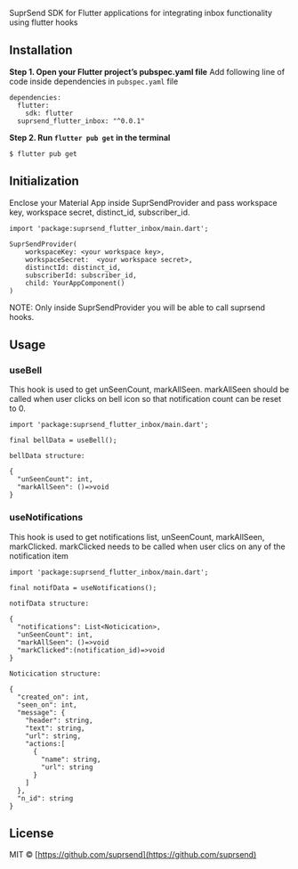 SuprSend SDK for Flutter applications for integrating inbox functionality using flutter hooks

## Installation

**Step 1. Open your Flutter project’s pubspec.yaml file**
Add following line of code inside dependencies in `pubspec.yaml` file

```
dependencies:
  flutter:
  	sdk: flutter
  suprsend_flutter_inbox: "^0.0.1"
```

**Step 2. Run `flutter pub get` in the terminal**

```
$ flutter pub get
```

## Initialization

Enclose your Material App inside SuprSendProvider and pass workspace key, workspace secret, distinct_id, subscriber_id.

```
import 'package:suprsend_flutter_inbox/main.dart';

SuprSendProvider(
    workspaceKey: <your workspace key>,
    workspaceSecret:  <your workspace secret>,
    distinctId: distinct_id,
    subscriberId: subscriber_id,
    child: YourAppComponent()
)
```

NOTE: Only inside SuprSendProvider you will be able to call suprsend hooks.

## Usage

### useBell

This hook is used to get unSeenCount, markAllSeen. markAllSeen should be called when user clicks on bell icon so that notification count can be reset to 0.

```
import 'package:suprsend_flutter_inbox/main.dart';

final bellData = useBell();
```

```
bellData structure:

{
  "unSeenCount": int,
  "markAllSeen": ()=>void
}
```

### useNotifications

This hook is used to get notifications list, unSeenCount, markAllSeen, markClicked. markClicked needs to be called when user clics on any of the notification item

```
import 'package:suprsend_flutter_inbox/main.dart';

final notifData = useNotifications();
```

```
notifData structure:

{
  "notifications": List<Noticication>,
  "unSeenCount": int,
  "markAllSeen": ()=>void
  "markClicked":(notification_id)=>void
}

Noticication structure:

{
  "created_on": int,
  "seen_on": int,
  "message": {
    "header": string,
    "text": string,
    "url": string,
    "actions:[
      {
        "name": string,
        "url": string
      }
    ]
  },
  "n_id": string
}
```

## License

MIT © [https://github.com/suprsend](https://github.com/suprsend)

```

```

